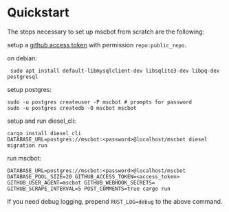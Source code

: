 # Quickstart

The steps necessary to set up mscbot from scratch are the following:

setup a [github access token](https://help.github.com/articles/creating-a-personal-access-token-for-the-command-line/) with permission `repo:public_repo`.

on debian:

```
 sudo apt install default-libmysqlclient-dev libsqlite3-dev libpq-dev postgresql
```

setup postgres:

```
sudo -u postgres createuser -P mscbot # prompts for password
sudo -u postgres createdb -O mscbot mscbot
```

setup and run diesel_cli:

```
cargo install diesel_cli
DATABASE_URL=postgres://mscbot:<password>@localhost/mscbot diesel migration run
```

run mscbot:

```
DATABASE_URL=postgres://mscbot:<password>@localhost/mscbot DATABASE_POOL_SIZE=20 GITHUB_ACCESS_TOKEN=<access_token> GITHUB_USER_AGENT=mscbot GITHUB_WEBHOOK_SECRETS= GITHUB_SCRAPE_INTERVAL=5 POST_COMMENTS=true cargo run
```

If you need debug logging, prepend `RUST_LOG=debug` to the above command.
